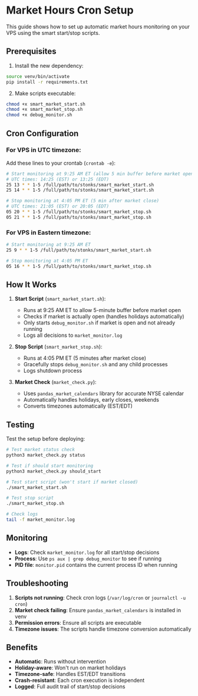 # Market Hours Cron Setup

This guide shows how to set up automatic market hours monitoring on your VPS using the smart start/stop scripts.

## Prerequisites

1. Install the new dependency:
```bash
source venv/bin/activate
pip install -r requirements.txt
```

2. Make scripts executable:
```bash
chmod +x smart_market_start.sh
chmod +x smart_market_stop.sh
chmod +x debug_monitor.sh
```

## Cron Configuration

### For VPS in UTC timezone:

Add these lines to your crontab (`crontab -e`):

```bash
# Start monitoring at 9:25 AM ET (allow 5 min buffer before market open)
# UTC times: 14:25 (EST) or 13:25 (EDT)
25 13 * * 1-5 /full/path/to/stonks/smart_market_start.sh
25 14 * * 1-5 /full/path/to/stonks/smart_market_start.sh

# Stop monitoring at 4:05 PM ET (5 min after market close)
# UTC times: 21:05 (EST) or 20:05 (EDT)
05 20 * * 1-5 /full/path/to/stonks/smart_market_stop.sh
05 21 * * 1-5 /full/path/to/stonks/smart_market_stop.sh
```

### For VPS in Eastern timezone:

```bash
# Start monitoring at 9:25 AM ET
25 9 * * 1-5 /full/path/to/stonks/smart_market_start.sh

# Stop monitoring at 4:05 PM ET  
05 16 * * 1-5 /full/path/to/stonks/smart_market_stop.sh
```

## How It Works

1. **Start Script** (`smart_market_start.sh`):
   - Runs at 9:25 AM ET to allow 5-minute buffer before market open
   - Checks if market is actually open (handles holidays automatically)
   - Only starts `debug_monitor.sh` if market is open and not already running
   - Logs all decisions to `market_monitor.log`

2. **Stop Script** (`smart_market_stop.sh`):
   - Runs at 4:05 PM ET (5 minutes after market close)
   - Gracefully stops `debug_monitor.sh` and any child processes
   - Logs shutdown process

3. **Market Check** (`market_check.py`):
   - Uses `pandas_market_calendars` library for accurate NYSE calendar
   - Automatically handles holidays, early closes, weekends
   - Converts timezones automatically (EST/EDT)

## Testing

Test the setup before deploying:

```bash
# Test market status check
python3 market_check.py status

# Test if should start monitoring  
python3 market_check.py should_start

# Test start script (won't start if market closed)
./smart_market_start.sh

# Test stop script
./smart_market_stop.sh

# Check logs
tail -f market_monitor.log
```

## Monitoring

- **Logs**: Check `market_monitor.log` for all start/stop decisions
- **Process**: Use `ps aux | grep debug_monitor` to see if running
- **PID file**: `monitor.pid` contains the current process ID when running

## Troubleshooting

1. **Scripts not running**: Check cron logs (`/var/log/cron` or `journalctl -u cron`)
2. **Market check failing**: Ensure `pandas_market_calendars` is installed in venv
3. **Permission errors**: Ensure all scripts are executable
4. **Timezone issues**: The scripts handle timezone conversion automatically

## Benefits

- **Automatic**: Runs without intervention
- **Holiday-aware**: Won't run on market holidays
- **Timezone-safe**: Handles EST/EDT transitions
- **Crash-resistant**: Each cron execution is independent
- **Logged**: Full audit trail of start/stop decisions